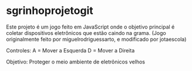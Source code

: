 # sgrinhoprojetogit
Este projeto é um jogo feito em JavaScript onde o objetivo principal é coletar dispositivos eletrônicos que estão caindo na grama. 
(Jogo originalmente feito por miguelrodriguessarto, e modificado por jotaescola)

Controles:
A = Mover a Esquerda
D = Mover a Direita

Objetivo:
Proteger o meio ambiente de eletrônicos velhos

